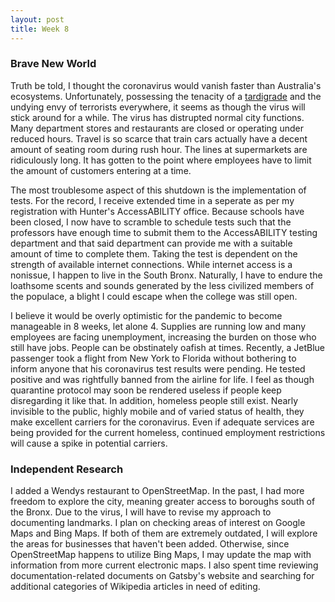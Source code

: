 ```yaml
---
layout: post
title: Week 8
---
```


### Brave New World

Truth be told, I thought the coronavirus would vanish faster than Australia's ecosystems. Unfortunately, possessing the tenacity of a [tardigrade](https://en.wikipedia.org/wiki/Tardigrade) and the undying envy of terrorists everywhere, it seems as though the virus will stick around for a while. The virus has distrupted normal city functions. Many department stores and restaurants are closed or operating under reduced hours. Travel is so scarce that train cars actually have a decent amount of seating room during rush hour. The lines at supermarkets are ridiculously long. It has gotten to the point where employees have to limit the amount of customers entering at a time. 

The most troublesome aspect of this shutdown is the implementation of tests. For the record, I receive extended time in a seperate as per my registration with Hunter's AccessABILITY office. Because schools have been closed, I now have to scramble to schedule tests such that the professors have enough time to submit them to the AccessABILITY testing department and that said department can provide me with a suitable amount of time to complete them. Taking the test is dependent on the strength of available internet connections. While internet access is a nonissue, I happen to live in the South Bronx. Naturally, I have to endure the loathsome scents and sounds generated by the less civilized members of the populace, a blight I could escape when the college was still open.

I believe it would be overly optimistic for the pandemic to become manageable in 8 weeks, let alone 4. Supplies are running low and many employees are facing unemployment, increasing the burden on those who still have jobs. People can be obstinately oafish at times. Recently, a JetBlue passenger took a flight from New York to Florida without bothering to inform anyone that his coronavirus test results were pending. He tested positive and was rightfully banned from the airline for life. I feel as though quarantine protocol may soon be rendered useless if people keep disregarding it like that. In addition, homeless people still exist. Nearly invisible to the public, highly mobile and of varied status of health, they make excellent carriers for the coronavirus. Even if adequate services are being provided for the current homeless, continued employment restrictions will cause a spike in potential carriers.

### Independent Research

I added a Wendys restaurant to OpenStreetMap. In the past, I had more freedom to explore the city, meaning greater access to boroughs south of the Bronx. Due to the virus, I will have to revise my approach to documenting landmarks. I plan on checking areas of interest on Google Maps and Bing Maps. If both of them are extremely outdated, I will explore the areas for businesses that haven't been added. Otherwise, since OpenStreetMap happens to utilize Bing Maps, I may update the map with information from more current electronic maps. I also spent time reviewing documentation-related documents on Gatsby's website and searching for additional categories of Wikipedia articles in need of editing.
